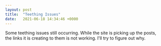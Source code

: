 ```yaml
---
layout: post
title:  "Teething Issues"
date:   2021-06-18 14:34:46 +0000
---
```


Some teething issues still occurring. While the site is picking up the posts, the links it is creating to them is not working. I'll try to figure out why.
